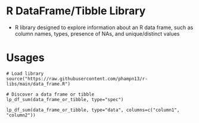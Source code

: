# R DataFrame/Tibble Library
- R library designed to explore information about an R data frame, such as column names, types, presence of NAs, and unique/distinct values

# Usages
```
# Load library
source("https://raw.githubusercontent.com/phampn13/r-libs/main/data_frame.R")

# Discover a data frame or tibble
lp_df_sum(data_frame_or_tibble, type="spec")

lp_df_sum(data_frame_or_tibble, type="data", columns=c("column1", "column2"))
```
